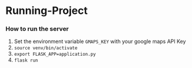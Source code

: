 # Running-Project

### How to run the server
1. Set the environment variable `GMAPS_KEY` with your google maps API Key
2. `source venv/bin/activate`
3. `export FLASK_APP=application.py`
4. `flask run`

